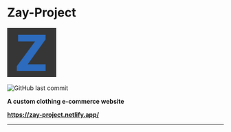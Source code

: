 # Zay-Project

![alt text for screen readers](/images/apple-touch-icon-114.png "Text to show on mouseover")

![GitHub last commit](https://img.shields.io/github/last-commit/adam-nasir/Zay-Project)

**A custom clothing e-commerce website**

**https://zay-project.netlify.app/**

---




